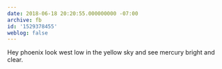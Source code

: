 ```yaml
---
date: 2018-06-18 20:20:55.000000000 -07:00
archive: fb
id: '1529378455'
weblog: false
---
```


Hey phoenix look west low in the yellow sky and see mercury bright and clear.
